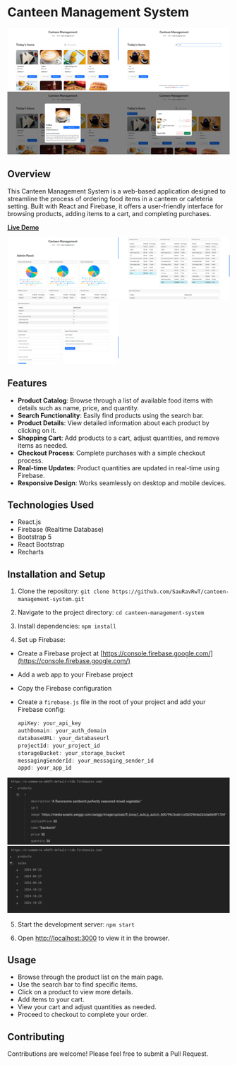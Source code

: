 # Canteen Management System
<img src="./Images/project-1.png" width="50%"><img src="./Images/project-2.png" width="50%">
<img src="./Images/project-3.png" width="50%"><img src="./Images/project-4.png" width="50%">

## Overview

This Canteen Management System is a web-based application designed to streamline the process of ordering food items in a canteen or cafeteria setting. Built with React and Firebase, it offers a user-friendly interface for browsing products, adding items to a cart, and completing purchases.

**[Live Demo](https://sauravrwt.github.io/Canteen-Management/)**

<img src="./Images/project-5.png" width="50%"><img src="./Images/project-6.png" width="50%">
<img src="./Images/project-7.png" width="50%">

## Features

- **Product Catalog**: Browse through a list of available food items with details such as name, price, and quantity.
- **Search Functionality**: Easily find products using the search bar.
- **Product Details**: View detailed information about each product by clicking on it.
- **Shopping Cart**: Add products to a cart, adjust quantities, and remove items as needed.
- **Checkout Process**: Complete purchases with a simple checkout process.
- **Real-time Updates**: Product quantities are updated in real-time using Firebase.
- **Responsive Design**: Works seamlessly on desktop and mobile devices.

## Technologies Used

- React.js
- Firebase (Realtime Database)
- Bootstrap 5
- React Bootstrap
- Recharts

## Installation and Setup

1. Clone the repository: `git clone https://github.com/SauRavRwT/canteen-management-system.git`

2. Navigate to the project directory: `cd canteen-management-system`

3. Install dependencies: `npm install`

4. Set up Firebase:
- Create a Firebase project at [https://console.firebase.google.com/](https://console.firebase.google.com/)
- Add a web app to your Firebase project
- Copy the Firebase configuration
- Create a `firebase.js` file in the root of your project and add your Firebase config:

  ```firebase.js
  apiKey: your_api_key
  authDomain: your_auth_domain
  databaseURL: your_databaseurl
  projectId: your_project_id
  storageBucket: your_storage_bucket
  messagingSenderId: your_messaging_sender_id
  appd: your_app_id
  ```
<img src="./Images/firebase-1.png"><img src="./Images/firebase-2.png">

5. Start the development server: `npm start`

6. Open [http://localhost:3000](http://localhost:3000) to view it in the browser.

## Usage

- Browse through the product list on the main page.
- Use the search bar to find specific items.
- Click on a product to view more details.
- Add items to your cart.
- View your cart and adjust quantities as needed.
- Proceed to checkout to complete your order.

## Contributing

Contributions are welcome! Please feel free to submit a Pull Request.
